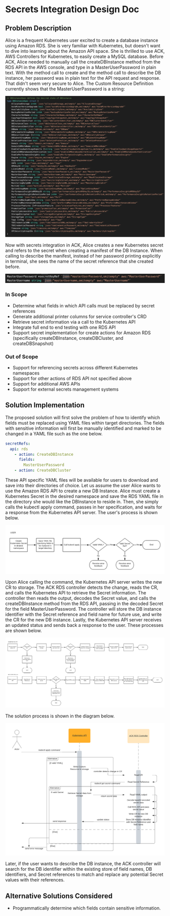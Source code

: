 # Secrets Integration Design Doc

## Problem Description
Alice is a frequent Kubernetes user excited to create a database instance using Amazon RDS. She is very familiar with Kubernetes, but doesn't want to dive into learning about the Amazon API space. She is thrilled to use ACK, AWS Controllers for Kubernetes, to easily create a MySQL database. Before ACK, Alice needed to manually call the createDBInstance method from the RDS API in the AWS console, and type in a MasterUserPassword in plain text. With the method call to create and the method call to describe the DB instance, her password was in plain text for the API request and response. That didn't seem very secure to Alice. 
The Custom Resource Definition currently shows that the MasterUserPassword is a string:

![Initial CRD for Desired State of DB Instance](images/rds-db-instance-crd-before.png)

Now with secrets integration in ACK, Alice creates a new Kubernetes secret and refers to the secret when creating a manifest of the DB Instance. When calling to describe the manifest, instead of her password printing explicitly in terminal, she sees the name of the secret reference that she created before. 

![Projected CRD for Desired State of DB Instance](images/rds-db-instance-crd-after.png)


### In Scope
- Determine what fields in which API calls must be replaced by secret references
- Generate additional printer columns for service controller's CRD
- Retrieve secret information via a call to the Kubernetes API
- Integrate full end to end testing with one RDS API
- Support secret implementation for create actions for Amazon RDS (specifically createDBInstance, createDBCluster, and createDBSnapshot)

### Out of Scope
- Support for referencing secrets across different Kubernetes namespaces
- Support for other actions of RDS API not specified above
- Support for additional AWS APIs
- Support for external secrets management systems


## Solution Implementation 
The proposed solution will first solve the problem of how to identify which fields must be replaced using YAML files within target directories. The fields with sensitive information will first be manually identified and marked to be changed in a YAML file such as the one below.

```yaml
secretRefs:
  api: rds
    - action: CreateDBInstance
      fields:
        MasterUserPassword
    - action: CreateDBCluster
```

These API specific YAML files will be available for users to download and save into their directories of choice.
Let us assume the user Alice wants to use the Amazon RDS API to create a new DB Instance. Alice must create a Kubernetes Secret in the desired namespace and save the RDS YAML file in the directory she would like the DBInstance to reside in. Then, she simply calls the kubectl apply command, passes in her specification, and waits for a response from the Kubernetes API server.
The user's process is shown below.

![User Flowchart](images/rds-db-instance-creation-user-flowchart.png)

Upon Alice calling the command, the Kubernetes API server writes the new CR to storage. 
The ACK RDS controller detects the change, reads the CR, and calls the Kubernetes API to retrieve the Secret information. The controller then reads the output, decodes the Secret value, and calls the createDBInstance method from the RDS API, passing in the decoded Secret for the field MasterUserPassword. The controller will store the DB instance identifier with the Secret reference and field name for future use, and write the CR for the new DB instance. Lastly, the Kubernetes API server receives an updated status and sends back a response to the user.
These processes are shown below.

![Kubernetes API and ACK RDS Controller Flowcharts](images/rds-db-instance-creation-sequence-backend-flowchart.png)

The solution process is shown in the diagram below.

![Sequence Diagram for RDS DB Instance Creation](images/rds-db-instance-creation-sequence-diagram.png)

Later, if the user wants to describe the DB instance, the ACK controller will search for the DB identifier within the existing store of field names, DB identifiers, and Secret references to match and replace any potential Secret values with their references. 

## Alternative Solutions Considered
- Programmatically determine which fields contain sensitive information. 

